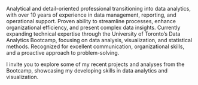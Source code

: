 Analytical and detail-oriented professional transitioning into data analytics, with over 10 years of experience in data management, reporting, and operational support. Proven ability to streamline processes, enhance organizational efficiency, and present complex data insights. Currently expanding technical expertise through the University of Toronto’s Data Analytics Bootcamp, focusing on data analysis, visualization, and statistical methods. Recognized for excellent communication, organizational skills, and a proactive approach to problem-solving.

I invite you to explore some of my recent projects and analyses from the Bootcamp, showcasing my developing skills in data analytics and visualization.
